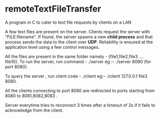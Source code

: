 # remoteTextFileTransfer
A program in C to cater to text file requests by clients on a LAN

A few text files are present on the server. Clients request the server with "FILE:filename". If found, the server spawns a new **child process** and that process sends the data to the client over **UDP**. Reliability is ensured at the application level using a few control messages.

All the files are present in the same folder namely - {file1,file2,file3 .... file10}.
To run the server, run command - ./server <port number> 
eg :- ./server 8080 (for port 8080).

To query the server , run client code - ./client <server address> <filename> <port number>
eg:- ./client 127.0.0.1 file3 8080.

All the clients connecting to port 8080 are redirected to ports starting from 8080 to 8081,8082,8083 .

Server everytime tries to reconnect 3 times after a timeout of 2s if it fails to acknowledge from the client.
